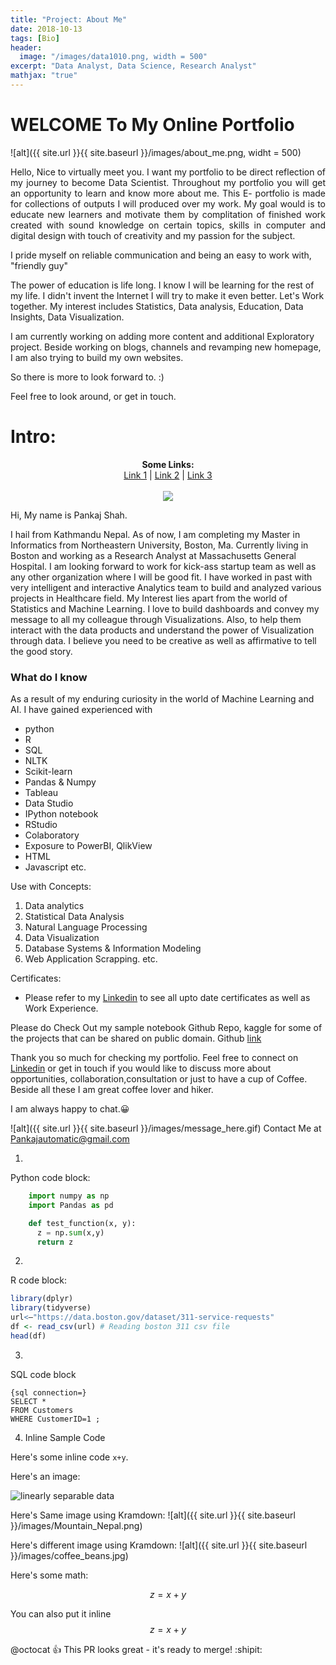 ```yaml
---
title: "Project: About Me"
date: 2018-10-13
tags: [Bio]
header:
  image: "/images/data1010.png, width = 500"
excerpt: "Data Analyst, Data Science, Research Analyst"
mathjax: "true"
---
```


# WELCOME To My Online Portfolio 
![alt]({{ site.url }}{{ site.baseurl }}/images/about_me.png, widht = 500)
</p>
<p align="justify">
  Hello, Nice to virtually meet you.
  I want my portfolio to be direct reflection of my journey to become Data Scientist. Throughout my portfolio you will get an   opportunity to learn and know more about me. This E- portfolio is made for collections of outputs I will produced over my     work. My goal would is to educate new learners and motivate them by complitation of finished work created with sound           knowledge on certain topics, skills in computer and digital design with touch of creativity and my passion for the subject.
  
  I pride myself on reliable communication and being an easy to work with, "friendly guy"
 
  The power of education is life long. I know I will be learning for the rest of my life. I didn't invent the Internet I will   try to make it even better. Let's Work together. My interest includes Statistics, Data analysis, Education, Data Insights,     Data Visualization. 
 

  I am currently working on adding more content and additional Exploratory project. Beside working on blogs, channels and       revamping new homepage, I am also trying to build my own websites. 

  So there is more to look forward to. :)

  Feel free to look around, or get in touch. 
  
</p>

# Intro:

<p align="center">
  <b>Some Links:</b><br>
  <a href="#">Link 1</a> |
  <a href="#">Link 2</a> |
  <a href="#">Link 3</a>
  <br><br>
  <img src="http://s.4cdn.org/image/title/105.gif">
</p>

<p align="justify">
Hi, My name is Pankaj Shah.

I hail from Kathmandu Nepal. As of now, I am completing my Master in Informatics from Northeastern University, Boston, Ma. Currently living in Boston and working as a Research Analyst at Massachusetts General Hospital. I am looking forward to work for kick-ass startup team as well as any other organization where I will be good fit. I have worked in past with very intelligent and interactive Analytics team to build and analyzed various projects in Healthcare field. My Interest lies apart from the world of Statistics and Machine Learning. I love to build dashboards and convey my message to all my colleague through Visualizations. Also, to help them interact with the data products and understand the power of Visualization through data. I believe you need to be creative as well as affirmative to tell the good story.

</p>

### What do I know

As a result of my enduring curiosity in the world of Machine Learning and AI. I have gained experienced with

* python  
* R  
* SQL  
* NLTK  
* Scikit-learn  
* Pandas & Numpy   
* Tableau  
* Data Studio    
* IPython notebook
* RStudio  
* Colaboratory  
* Exposure to PowerBI, QlikView   
* HTML   
* Javascript etc.

Use with Concepts:
1. Data analytics
2. Statistical Data Analysis
3. Natural Language Processing
4. Data Visualization
5. Database Systems & Information Modeling
6. Web Application Scrapping. etc.

Certificates:
* Please refer to my [Linkedin](https://www.linkedin.com/in/pankajshah1/) to see all upto date certificates as well as Work Experience.

Please do Check Out my sample notebook Github Repo, kaggle for some of the projects that can be shared on public domain.
Github [link](https://github.com/shahnp)

Thank you so much for checking my portfolio. Feel free to connect on [Linkedin](https://www.linkedin.com/in/pankajshah1/) or get in touch if you would like to discuss more about opportunities, collaboration,consultation  or just to have a cup of Coffee. Beside all these I am great coffee lover and hiker.

I am always happy to chat.😀

![alt]({{ site.url }}{{ site.baseurl }}/images/message_here.gif)
Contact Me at Pankajautomatic@gmail.com
  
1.
Python code block:
```python
    import numpy as np
    import Pandas as pd

    def test_function(x, y):
      z = np.sum(x,y)
      return z
```
2.
R code block:
```r
library(dplyr)
library(tidyverse)
url<–"https://data.boston.gov/dataset/311-service-requests"
df <- read_csv(url) # Reading boston 311 csv file
head(df)
```
3.
SQL code block

```
{sql connection=}
SELECT *
FROM Customers
WHERE CustomerID=1 ;
```
4. Inline Sample Code

Here's some inline code `x+y`.

Here's an image:

<img src="{{ site.url }}{{ site.baseurl }}/images/Mountain_Nepal.png" alt="linearly separable data">

Here's Same image using Kramdown:
![alt]({{ site.url }}{{ site.baseurl }}/images/Mountain_Nepal.png)

Here's different image using Kramdown:
![alt]({{ site.url }}{{ site.baseurl }}/images/coffee_beans.jpg)

Here's some math:

$$z=x+y$$

You can also put it inline $$z=x+y$$


@octocat :+1: This PR looks great - it's ready to merge! :shipit:
